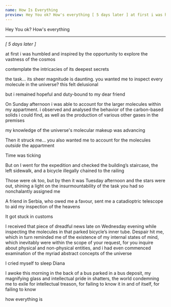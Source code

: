 ```yaml
---
name: How Is Everything
preview: Hey You ok? How's everything [ 5 days later ] at first i was humbled and inspired by the opportunity to explore the vastness of the cosmos...
---
```

Hey
You ok?
How's everything

***

*[ 5 days later ]*

at first i was humbled and inspired by the opportunity to explore the vastness of the cosmos

contemplate the intricacies of its deepest secrets

the task... its sheer magnitude is daunting. you wanted me to inspect every molecule in the universe? this felt delusional 

but i remained hopeful and duty-bound to my dear friend

On Sunday afternoon i was able to account for the larger molecules within my appartment. i observed and analysed the behavior of the carbon-based solids i could find, as well as the production of various other gases in the premises

my knowledge of the universe's molecular makeup was advancing

Then it struck me… you also wanted me to account for the molecules _outside_ the appartment

Time was ticking

But on I went for the expedition and checked the building’s staircase, the left sidewalk, and a bicycle illegally chained to the railing

Those were ok too, but by then it was Tuesday afternoon and the stars were out, shining a light on the insurmountability of the task you had so nonchalantly assigned me

A friend in Serbia, who owed me a favour, sent me a catadioptric telescope to aid my inspection of the heavens

It got stuck in customs

I received that piece of dreadful news late on Wednesday evening while inspecting the molecules in that parked bicycle’s inner tube. Despair hit me, which in turn reminded me of the existence of my internal states of mind, which inevitably were within the scope of your request, for you inquire about physical and non-physical entities, and i had even commenced examination of the myriad abstract concepts of the universe

I cried myself to sleep Diana

I awoke this morning in the back of a bus parked in a bus deposit, my magnifying glass and intellectual pride in shatters, the world condemning me to exile for intellectual treason, for failing to know it in and of itself, for failing to know 

how everything is